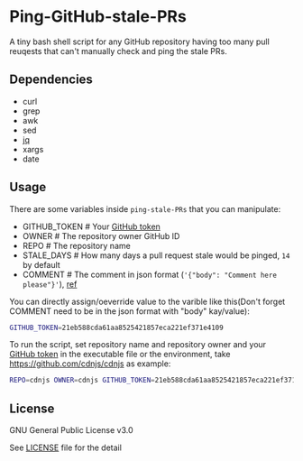 Ping-GitHub-stale-PRs
=======

A tiny bash shell script for any GitHub repository having too many pull reuqests that can't manually check and ping the stale PRs.

## Dependencies

- curl
- grep
- awk
- sed
- [jq](https://stedolan.github.io/jq/)
- xargs
- date

## Usage

There are some variables inside `ping-stale-PRs` that you can manipulate:

- GITHUB_TOKEN         # Your [GitHub token](https://github.com/settings/tokens/new?scopes=repo&description=For%20Ping-GitHub-stale-PRs)
- OWNER                # The repository owner GitHub ID
- REPO                 # The repository name
- STALE_DAYS           # How many days a pull request stale would be pinged, `14` by default
- COMMENT              # The comment in json format (`'{"body": "Comment here please"}'`), [ref](https://developer.github.com/v3/issues/comments/#create-a-comment)

You can directly assign/oeverride value to the varible like this(Don't forget COMMENT need to be in the json format with "body" kay/value):

```sh
GITHUB_TOKEN=21eb588cda61aa8525421857eca221ef371e4109
```

To run the script, set repository name and repository owner and your [GitHub token](https://github.com/settings/tokens/new?scopes=repo&description=For%20Ping-GitHub-stale-PRs) in the executable file or the environment, take https://github.com/cdnjs/cdnjs as example:

```sh
REPO=cdnjs OWNER=cdnjs GITHUB_TOKEN=21eb588cda61aa8525421857eca221ef371e4109 ./ping-stale-PRs
```

## License

GNU General Public License v3.0

See [LICENSE](LICENSE) file for the detail
